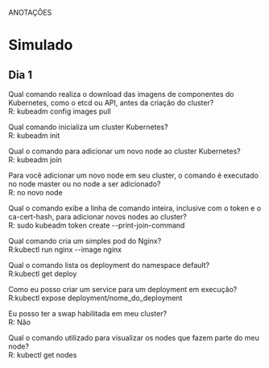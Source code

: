 <p class="has-line-data" data-line-start="31" data-line-end="33">ANOTAÇÕES<br>
<p 1: Master e Workers <br>
<p 2: componentes services, forma de pegar o deployment precisa do service para o deployment possa ser acessado de fora do cluster<br>
<p 3 controler do pod? resposta replica Set.<br>
<p 4: Controler do replica Set Resposta deployment<br>
<p NameSpace Cotas "limitação" isolar sua aplicação.<br>
<p Storage volume e Claim
  <br>
<p CLUSTER IP só acessa dentro do Cluster<br>
<p Entender esse Role<br>


<h1 class="code-line" data-line-start=0 data-line-end=1 ><a id="Simulado_0"></a>Simulado</h1>
<h2 class="code-line" data-line-start=1 data-line-end=2 ><a id="Dia_1_1"></a>Dia 1</h2>
<p class="has-line-data" data-line-start="4" data-line-end="6">Qual comando realiza o download das imagens de componentes do Kubernetes, como o etcd ou API, antes da criação do cluster?<br>
R: kubeadm config images pull</p>
<p class="has-line-data" data-line-start="7" data-line-end="9">Qual comando inicializa um cluster Kubernetes?<br>
R: kubeadm init</p>
<p class="has-line-data" data-line-start="10" data-line-end="12">Qual o comando para adicionar um novo node ao cluster Kubernetes?<br>
R: kubeadm join</p>
<p class="has-line-data" data-line-start="13" data-line-end="15">Para você adicionar um novo node em seu cluster, o comando é executado no node master ou no node a ser adicionado?<br>
R: no novo node</p>
<p class="has-line-data" data-line-start="16" data-line-end="18">Qual o comando exibe a linha de comando inteira, inclusive com o token e o ca-cert-hash, para adicionar novos nodes ao cluster?<br>
R: sudo kubeadm token create --print-join-command</p>
<p class="has-line-data" data-line-start="19" data-line-end="21">Qual comando cria um simples pod do Nginx?<br>
R:kubectl run nginx --image nginx</p>
<p class="has-line-data" data-line-start="22" data-line-end="24">Qual o comando lista os deployment do namespace default?<br>
R:kubectl get deploy</p>
<p class="has-line-data" data-line-start="25" data-line-end="27">Como eu posso criar um service para um deployment em execução?<br>
R:kubectl expose deployment/nome_do_deployment</p>
<p class="has-line-data" data-line-start="28" data-line-end="30">Eu posso ter a swap habilitada em meu cluster?<br>
R: Não</p>
<p class="has-line-data" data-line-start="31" data-line-end="33">Qual o comando utilizado para visualizar os nodes que fazem parte do meu node?<br>
R: kubectl get nodes</p>
